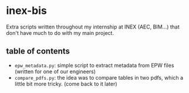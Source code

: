 # inex-bis
Extra scripts written throughout my internship at INEX (AEC, BIM...) that don't have much to do with my main project. 

## table of contents
- `epw_metadata.py`: simple script to extract metadata from EPW files (written for one of our engineers)
- `compare_pdfs.py`: the idea was to compare tables in two pdfs, which a little bit more tricky. (come back to it later)